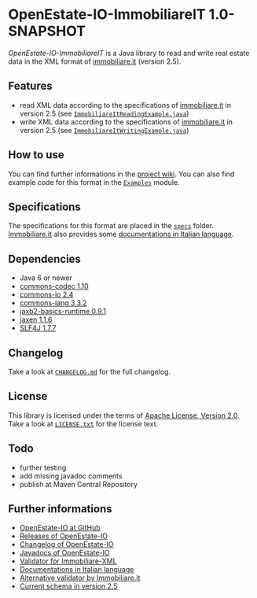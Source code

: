 OpenEstate-IO-ImmobiliareIT 1.0-SNAPSHOT
========================================

*OpenEstate-IO-ImmobiliareIT* is a Java library to read and write real estate
data in the XML format of [immobiliare.it](http://immobiliare.it) (version 2.5).


Features
--------

-   read XML data according to the specifications of
    [immobiliare.it](http://immobiliare.it) in version 2.5
    (see [`ImmobiliareItReadingExample.java`](https://github.com/OpenEstate/OpenEstate-IO/blob/develop/Examples/src/main/java/org/openestate/io/examples/ImmobiliareItReadingExample.java))
-   write XML data according to the specifications of
    [immobiliare.it](http://immobiliare.it) in version 2.5
    (see [`ImmobiliareItWritingExample.java`](https://github.com/OpenEstate/OpenEstate-IO/blob/develop/Examples/src/main/java/org/openestate/io/examples/ImmobiliareItWritingExample.java))


How to use
----------

You can find further informations in the
[project wiki](https://github.com/OpenEstate/OpenEstate-IO/wiki). You can also
find example code for this format in the
[`Examples`](https://github.com/OpenEstate/OpenEstate-IO/tree/develop/Examples)
module.


Specifications
--------------

The specifications for this format are placed in the [`specs`](specs) folder.
[Immobiliare.it](http://immobiliare.it) also provides some
[documentations in Italian language](http://feed.immobiliare.it/import/docs/xml-specification.beta.html).


Dependencies
------------

-   Java 6 or newer
-   [commons-codec 1.10](http://commons.apache.org/proper/commons-codec/)
-   [commons-io 2.4](http://commons.apache.org/proper/commons-io/)
-   [commons-lang 3.3.2](http://commons.apache.org/proper/commons-lang/)
-   [jaxb2-basics-runtime 0.9.1](https://github.com/highsource/jaxb2-basics)
-   [jaxen 1.1.6](http://jaxen.codehaus.org/)
-   [SLF4J 1.7.7](http://www.slf4j.org/)


Changelog
---------

Take a look at
[`CHANGELOG.md`](https://github.com/OpenEstate/OpenEstate-IO/blob/develop/CHANGELOG.md)
for the full changelog.


License
-------

This library is licensed under the terms of
[Apache License, Version 2.0](http://www.apache.org/licenses/LICENSE-2.0.html).
Take a look at
[`LICENSE.txt`](https://github.com/OpenEstate/OpenEstate-IO/blob/develop/LICENSE.txt)
for the license text.


Todo
----

-   further testing
-   add missing javadoc comments
-   publish at Maven Central Repository


Further informations
--------------------

-   [OpenEstate-IO at GitHub](https://github.com/OpenEstate/OpenEstate-IO)
-   [Releases of OpenEstate-IO](https://github.com/OpenEstate/OpenEstate-IO/releases)
-   [Changelog of OpenEstate-IO](https://github.com/OpenEstate/OpenEstate-IO/blob/develop/CHANGELOG.md)
-   [Javadocs of OpenEstate-IO](http://manual.openestate.org/OpenEstate-IO/)
-   [Validator for Immobiliare-XML](http://validator.openestate.org/)
-   [Documentations in Italian language](http://feed.immobiliare.it/import/docs/xml-specification.beta.html)
-   [Alternative validator by Immobiliare.it](http://feed.immobiliare.it/import/docs/validator.php)
-   [Current schema in version 2.5](http://feed.immobiliare.it/import/docs/xsd/v2.5.xsd)
